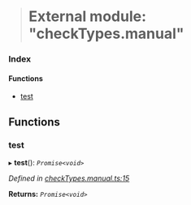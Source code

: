 > # External module: "checkTypes.manual"

### Index

#### Functions

* [test](_checktypes_manual_.md#test)

## Functions

###  test

▸ **test**(): *`Promise<void>`*

*Defined in [checkTypes.manual.ts:15](https://github.com/polkadot-js/api/blob/917168a/packages/api/src/checkTypes.manual.ts#L15)*

**Returns:** *`Promise<void>`*